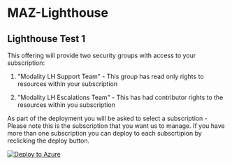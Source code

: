 # MAZ-Lighthouse



## Lighthouse Test 1

This offering will provide two security groups with access to your subscription:

1. "Modality LH Support Team" - This group has read only rights to resources within your subscription

2. "Modality LH Escalations Team" - This has had contributor rights to the resources within you subscription

As part of the deployment you will be asked to select a subscription - Please note this is the subscription that you want us to manage. If you have more than one subscription you can deploy to each subscrtipion by reclicking the deploy button.

[![Deploy to Azure](https://aka.ms/deploytoazurebutton)](https://portal.azure.com/#create/Microsoft.Template/uri/https%3A%2F%2Fraw.githubusercontent.com%2Frmhomecouk%2FMAZ-Lighthouse%2Fmain%2FTest1%2Ftemplate.json)
